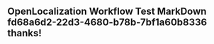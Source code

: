 <properties
ms.topic="hero-topic1"
ms.test1="hero-topic"
ms.test2="test"/>

## OpenLocalization Workflow Test MarkDown fd68a6d2-22d3-4680-b78b-7bf1a60b8336 thanks!
